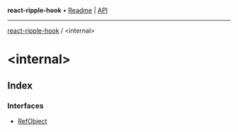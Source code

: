 **react-ripple-hook** • [Readme](../README.md) \| [API](../globals.md)

***

[react-ripple-hook](../README.md) / \<internal\>

# \<internal\>

## Index

### Interfaces

- [RefObject](interfaces/RefObject.md)
